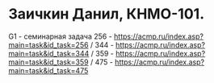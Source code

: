 # Заичкин Данил, КНМО-101.

G1 - семинарная задача
256 - https://acmp.ru/index.asp?main=task&id_task=256 /
344 - https://acmp.ru/index.asp?main=task&id_task=344 /
359 - https://acmp.ru/index.asp?main=task&id_task=359 /
475 - https://acmp.ru/index.asp?main=task&id_task=475
